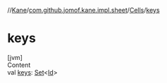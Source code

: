 //[Kane](../../index.md)/[com.github.jomof.kane.impl.sheet](../index.md)/[Cells](index.md)/[keys](keys.md)



# keys  
[jvm]  
Content  
val [keys](keys.md): [Set](https://kotlinlang.org/api/latest/jvm/stdlib/kotlin.collections/-set/index.html)<[Id](../../com.github.jomof.kane.impl/index.md#%5Bcom.github.jomof.kane.impl%2FId%2F%2F%2FPointingToDeclaration%2F%5D%2FClasslikes%2F-812569077)>  



